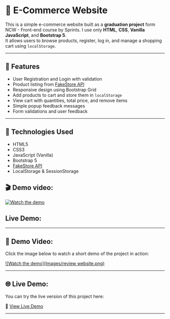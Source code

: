 # 🛒 E-Commerce Website

This is a simple e-commerce website built as a **graduation project** form NCW - Front-end course by Sprints. 
I use only **HTML**, **CSS**, **Vanilla JavaScript**, and **Bootstrap 5**.  
It allows users to browse products, register, log in, and manage a shopping cart using `localStorage`.

---

## 🚀 Features

- User Registration and Login with validation
- Product listing from [FakeStore API](https://fakestoreapi.com/)
- Responsive design using Bootstrap Grid
- Add products to cart and store them in `localStorage`
- View cart with quantities, total price, and remove items
- Simple popup feedback messages
- Form validations and user feedback

---

## 🧰 Technologies Used

- HTML5
- CSS3
- JavaScript (Vanilla)
- Bootstrap 5
- [FakeStore API](https://fakestoreapi.com/)
- LocalStorage & SessionStorage


## 🎬 Demo video:
[![Watch the demo](im/preview.png)](Images/demo.mp4)

## Live Demo:
[](https://khaledradwan96.github.io/E-Commerce/)

-----------


## 🎥 Demo Video:

Click the image below to watch a short demo of the project in action:

[![Watch the demo](Images/review website.png)](Images/demo.mp4)

---

## 🌐 Live Demo:

You can try the live version of this project here:

🔗 [View Live Demo](https://khaledradwan96.github.io/E-Commerce/)

---
